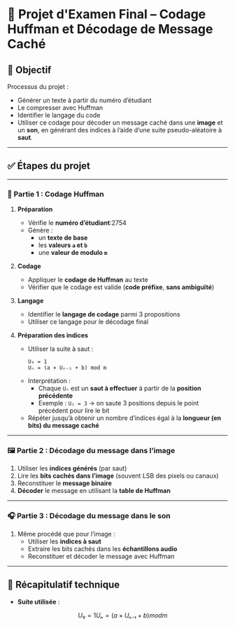 # 🧪 Projet d'Examen Final – Codage Huffman et Décodage de Message Caché

## 🎯 Objectif

Processus du projet  :
- Générer un texte à partir du numéro d’étudiant
- Le compresser avec Huffman
- Identifier le langage du code
- Utiliser ce codage pour décoder un message caché dans une **image** et un **son**, en générant des indices à l’aide d’une suite pseudo-aléatoire à **saut**.

---

## ✅ Étapes du projet

---

### 🧩 Partie 1 : Codage Huffman

1. **Préparation**
   - Vérifie le **numéro d’étudiant**:2754
   - Génère :
     - un **texte de base**
     - les **valeurs `a` et `b`**
     - une **valeur de modulo `m`**

2. **Codage**
   - Appliquer le **codage de Huffman** au texte
   - Vérifier que le codage est valide (**code préfixe**, **sans ambiguïté**)

3. **Langage**
   - Identifier le **langage de codage** parmi 3 propositions
   - Utiliser ce langage pour le décodage final

4. **Préparation des indices**
   - Utiliser la suite à saut :
     ```
     U₀ = 1
     Uₙ = (a × Uₙ₋₁ + b) mod m
     ```
   - Interprétation :
     - Chaque `Uₙ` est un **saut à effectuer** à partir de la **position précédente**
     - Exemple : `U₁ = 3` → on saute 3 positions depuis le point précédent pour lire le bit
   - Répéter jusqu’à obtenir un nombre d’indices égal à la **longueur (en bits) du message caché**

---

### 🖼️ Partie 2 : Décodage du message dans l’image

1. Utiliser les **indices générés** (par saut)
2. Lire les **bits cachés dans l’image** (souvent LSB des pixels ou canaux)
3. Reconstituer le **message binaire**
4. **Décoder** le message en utilisant la **table de Huffman**

---

### 🎧 Partie 3 : Décodage du message dans le son

1. Même procédé que pour l’image :
   - Utiliser les **indices à saut**
   - Extraire les bits cachés dans les **échantillons audio**
   - Reconstituer et décoder le message avec Huffman

---

## 📌 Récapitulatif technique

- **Suite utilisée** :
  ```math
  U₀ = 1  
  Uₙ = (a × Uₙ₋₁ + b) mod m
